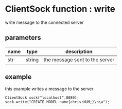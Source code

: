 # ClientSock function : write
write message to the connected server 

## parameters
|name|type|description|
|----|----|-----------|
|str| string| the message sent to the server|

## example

this example writes a message to the server

```
ClientSock sock("localhost",8080);
sock.write("CREATE MODEL name{chris:NUM;}\n\a");
```
